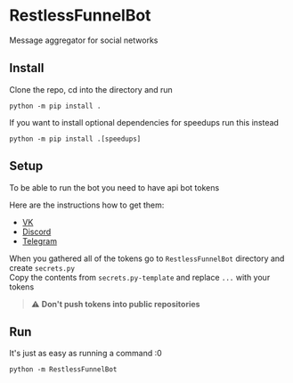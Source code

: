 # RestlessFunnelBot

Message aggregator for social networks

## Install

Clone the repo, cd into the directory and run

```console
python -m pip install .
```

If you want to install optional dependencies for speedups run this instead

```console
python -m pip install .[speedups]
```

## Setup

To be able to run the bot you need to have api bot tokens

Here are the instructions how to get them:
- [VK](https://ciricc.github.io/articles/how_to_get_group_token_easy.html)  <!-- (https://dev.vk.com/api/access-token/getting-started#%D0%9A%D0%BB%D1%8E%D1%87%20%D0%B4%D0%BE%D1%81%D1%82%D1%83%D0%BF%D0%B0%20%D1%81%D0%BE%D0%BE%D0%B1%D1%89%D0%B5%D1%81%D1%82%D0%B2%D0%B0) -->
- [Discord](https://www.writebots.com/discord-bot-token/)
- [Telegram](https://www.siteguarding.com/en/how-to-get-telegram-bot-api-token)

When you gathered all of the tokens go to `RestlessFunnelBot` directory and create `secrets.py`  
Copy the contents from `secrets.py-template` and replace `...` with your tokens

> ⚠️ **Don't push tokens into public repositories**

## Run

It's just as easy as running a command :0

```console
python -m RestlessFunnelBot
```
